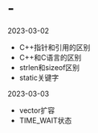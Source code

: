 # -


2023-03-02
- C++指针和引用的区别
- C++和C语言的区别
- strlen和sizeof区别
- static关键字

2023-03-03
- vector扩容
- TIME_WAIT状态

